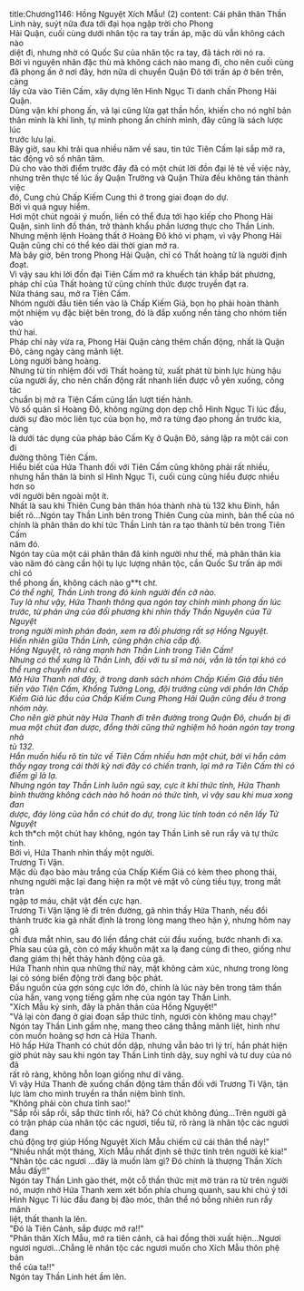 title:Chương1146: Hồng Nguyệt Xích Mẫu! (2)
content:
Cái phân thân Thần Linh này, suýt nữa đưa tới đại họa ngập trời cho Phong<br>Hải Quận, cuối cùng dưới nhân tộc ra tay trấn áp, mặc dù vẫn không cách nào<br>diệt đi, nhưng nhờ có Quốc Sư của nhân tộc ra tay, đã tách rời nó ra.<br>Bởi vì nguyên nhân đặc thù mà không cách nào mang đi, cho nên cuối cùng<br>đã phong ấn ở nơi đây, hơn nữa di chuyển Quận Đô tới trấn áp ở bên trên, càng<br>lấy cửa vào Tiên Cấm, xây dựng lên Hình Ngục Ti danh chấn Phong Hải Quận.<br>Dùng vận khí phong ấn, vả lại cũng lừa gạt thần hồn, khiến cho nó nghĩ bản<br>thân mình là khí linh, tự mình phong ấn chính mình, đây cũng là sách lược lúc<br>trước lưu lại.<br>Bây giờ, sau khi trải qua nhiều năm về sau, tin tức Tiên Cấm lại sắp mở ra,<br>tác động vô số nhân tâm.<br>Dù cho vào thời điểm trước đây đã có một chút lời đồn đại lẻ tẻ về việc này,<br>nhưng trên thực tế lúc ấy Quận Trưởng và Quận Thừa đều không tán thành việc<br>đó, Cung chủ Chấp Kiếm Cung thì ở trong giai đoạn do dự.<br>Bởi vì quá nguy hiểm.<br>Hơi một chút ngoài ý muốn, liền có thể đưa tới hạo kiếp cho Phong Hải<br>Quận, sinh linh đồ thán, trở thành khẩu phần lương thực cho Thần Linh.<br>Nhưng mệnh lệnh Hoàng thất ở Hoàng Đô khó vi phạm, vì vậy Phong Hải<br>Quận cũng chỉ có thể kéo dài thời gian mở ra.<br>Mà bây giờ, bên trong Phong Hải Quận, chỉ có Thất hoàng tử là người định<br>đoạt.<br>Vì vậy sau khi lời đồn đại Tiên Cấm mở ra khuếch tán khắp bát phương,<br>pháp chỉ của Thất hoàng tử cũng chính thức được truyền đạt ra.<br>Nửa tháng sau, mở ra Tiên Cấm.<br>Nhóm người đầu tiên tiến vào là Chấp Kiếm Giả, bọn họ phải hoàn thành<br>một nhiệm vụ đặc biệt bên trong, đó là đắp xuống nền tảng cho nhóm tiến vào<br>thứ hai.<br>Pháp chỉ này vừa ra, Phong Hải Quận càng thêm chấn động, nhất là Quận<br>Đô, càng ngày càng mãnh liệt.<br>Lòng người bàng hoàng.<br>Nhưng từ tín nhiệm đối với Thất hoàng tử, xuất phát từ binh lực hùng hậu<br>của người ấy, cho nên chấn động rất nhanh liền được vỗ yên xuống, công tác<br>chuẩn bị mở ra Tiên Cấm cũng lần lượt tiến hành.<br>Vô số quân sĩ Hoàng Đô, không ngừng dọn dẹp chỗ Hình Ngục Ti lúc đầu,<br>dưới sự đào móc liên tục của bọn họ, mở ra từng đạo phong ấn trước kia, càng<br>là dưới tác dụng của pháp bảo Cấm Kỵ ở Quận Đô, sáng lập ra một cái con đi<br>đường thông Tiên Cấm.<br>Hiểu biết của Hứa Thanh đối với Tiên Cấm cũng không phải rất nhiều,<br>nhưng hắn thân là binh sĩ Hình Ngục Ti, cuối cùng cũng hiểu được nhiều hơn so<br>với người bên ngoài một ít.<br>Nhất là sau khi Thiên Cung bản thân hóa thành nhà tù 132 khu Đinh, hắn<br>biết rõ...Ngón tay Thần Linh bên trong Thiên Cung của mình, bản thể của nó<br>chính là phân thân do khí tức Thần Linh tản ra tạo thành từ bên trong Tiên Cấm<br>năm đó.<br>Ngón tay của một cái phân thân đã kinh người như thế, mà phân thân kia<br>vào năm đó càng cần hội tụ lực lượng nhân tộc, cần Quốc Sư trấn áp mới chỉ có<br>thể phong ấn, không cách nào g**t ch*t.<br>Có thể nghĩ, Thần Linh trong đó kinh người đến cỡ nào.<br>Tuy là như vậy, Hứa Thanh thông qua ngón tay chính mình phong ấn lúc<br>trước, từ phản ứng của đối phương khi nhìn thấy Thần Nguyên của Tử Nguyệt<br>trong người mình phán đoán, xem ra đối phương rất sợ Hồng Nguyệt.<br>Hiển nhiên giữa Thần Linh, cũng phân chia cấp độ.<br>Hồng Nguyệt, rõ ràng mạnh hơn Thần Linh trong Tiên Cấm!<br>Nhưng có thể xưng là Thần Linh, đối với tu sĩ mà nói, vẫn là tồn tại khó có<br>thể rung chuyển như cũ.<br>Mà Hứa Thanh nơi đây, ở trong danh sách nhóm Chấp Kiếm Giả đầu tiên<br>tiến vào Tiên Cấm, Khổng Tường Long, đội trưởng cùng với phần lớn Chấp<br>Kiếm Giả lúc đầu của Chấp Kiếm Cung Phong Hải Quận cũng đều ở trong<br>nhóm này.<br>Cho nên giờ phút này Hứa Thanh đi trên đường trong Quận Đô, chuẩn bị đi<br>mua một chút đan dược, đồng thời cũng thử nghiệm hô hoán ngón tay trong nhà<br>tù 132.<br>Hắn muốn hiểu rõ tin tức về Tiên Cấm nhiều hơn một chút, bởi vì hắn cảm<br>thấy ngay trong cái thời kỳ nơi đây có chiến tranh, lại mở ra Tiên Cấm thì có<br>điểm gì là lạ.<br>Nhưng ngón tay Thần Linh luôn ngủ say, cực ít khi thức tỉnh, Hứa Thanh<br>bình thường không cách nào hô hoán nó thức tỉnh, vì vậy sau khi mua xong đan<br>dược, đáy lòng của hắn có chút do dự, trong lúc tính toán có nên lấy Tử Nguyệt<br>k*ch th*ch một chút hay không, ngón tay Thần Linh sẽ run rẩy và tự thức tỉnh.<br>Bởi vì, Hứa Thanh nhìn thấy một người.<br>Trương Ti Vận.<br>Mặc dù đạo bào màu trắng của Chấp Kiếm Giả có kèm theo phong thái,<br>nhưng người mặc lại đang hiện ra một vẻ mặt vô cùng tiều tụy, trong mắt tràn<br>ngập tơ máu, chật vật đến cực hạn.<br>Trương Ti Vận lặng lẽ đi trên đường, gã nhìn thấy Hứa Thanh, nếu đổi<br>thành trước kia gã nhất định là trong lòng mang theo hận ý, nhưng hôm nay gã<br>chỉ đưa mắt nhìn, sau đó liền đắng chát cúi đầu xuống, bước nhanh đi xa.<br>Phía sau của gã, còn có mấy khuôn mặt xa lạ đang cùng đi theo, giống như<br>đang giám thị hết thảy hành động của gã.<br>Hứa Thanh nhìn qua những thứ này, mặt không cảm xúc, nhưng trong lòng<br>lại có sóng biển động trời đang bộc phát.<br>Đầu nguồn của gợn sóng cực lớn đó, chính là lúc này bên trong tâm thần<br>của hắn, vang vọng tiếng gầm nhẹ của ngón tay Thần Linh.<br>"Xích Mẫu ký sinh, đây là phân thân của Hồng Nguyệt!"<br>"Vả lại còn đang ở giai đoạn sắp thức tỉnh, ngươi còn không mau chạy!"<br>Ngón tay Thần Linh gầm nhẹ, mang theo căng thẳng mãnh liệt, hình như<br>còn muốn hoảng sợ hơn cả Hứa Thanh.<br>Hô hấp Hứa Thanh có chút dồn dập, nhưng vẫn bảo trì lý trí, hắn phát hiện<br>giờ phút này sau khi ngón tay Thần Linh tỉnh dậy, suy nghĩ và tư duy của nó đã<br>rất rõ ràng, không hỗn loạn giống như dĩ vãng.<br>Vì vậy Hứa Thanh đè xuống chấn động tâm thần đối với Trương Ti Vận, tận<br>lực làm cho mình truyền ra thần niệm bình tĩnh.<br>"Không phải còn chưa tỉnh sao!"<br>"Sắp rồi sắp rồi, sắp thức tỉnh rồi, hả? Có chút không đúng...Trên người gã<br>có trận pháp của nhân tộc các ngươi, tiểu tử, rõ ràng là nhân tộc các ngươi đang<br>chủ động trợ giúp Hồng Nguyệt Xích Mẫu chiếm cứ cái thân thể này!"<br>"Nhiều nhất một tháng, Xích Mẫu nhất định sẽ thức tỉnh trên người kẻ kia!"<br>"Nhân tộc các ngươi …đây là muốn làm gì? Đó chính là thượng Thần Xích<br>Mẫu đấy!!"<br>Ngón tay Thần Linh gào thét, một cỗ thần thức mịt mờ tràn ra từ trên người<br>nó, mượn nhờ Hứa Thanh xem xét bốn phía chung quanh, sau khi chú ý tới<br>Hình Ngục Ti lúc đầu đang bị đào móc, thân thể nó bỗng nhiên run rẩy mãnh<br>liệt, thất thanh la lên.<br>"Đó là Tiên Cảnh, sắp được mở ra!!"<br>"Phân thân Xích Mẫu, mở ra tiên cảnh, cả hai đồng thời xuất hiện...Ngươi<br>ngươi ngươi...Chẳng lẽ nhân tộc các ngươi muốn cho Xích Mẫu thôn phệ bản<br>thể của ta!!"<br>Ngón tay Thần Linh hét ầm lên.